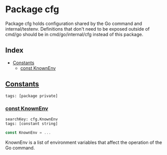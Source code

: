 # Package cfg

Package cfg holds configuration shared by the Go command and internal/testenv. Definitions that don't need to be exposed outside of cmd/go should be in cmd/go/internal/cfg instead of this package. 

## Index

* [Constants](#const)
    * [const KnownEnv](#KnownEnv)


## <a id="const" href="#const">Constants</a>

```
tags: [package private]
```

### <a id="KnownEnv" href="#KnownEnv">const KnownEnv</a>

```
searchKey: cfg.KnownEnv
tags: [constant string]
```

```Go
const KnownEnv = ...
```

KnownEnv is a list of environment variables that affect the operation of the Go command. 

